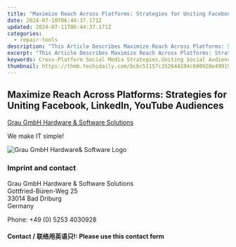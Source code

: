```yaml
---
title: "Maximize Reach Across Platforms: Strategies for Uniting Facebook, LinkedIn, YouTube Audiences"
date: 2024-07-10T06:44:37.171Z
updated: 2024-07-11T06:44:37.171Z
categories:
  - repair-tools
description: "This Article Describes Maximize Reach Across Platforms: Strategies for Uniting Facebook, LinkedIn, YouTube Audiences"
excerpt: "This Article Describes Maximize Reach Across Platforms: Strategies for Uniting Facebook, LinkedIn, YouTube Audiences"
keywords: Cross-Platform Social Media Strategies,Uniting Social Audiences on Multiple Platforms,Engage and Expand Audience Across Facebook LinkedIn YouTube,Multi-Platform Social Media Management Tips,Integrated Content Strategies for Facebook LinkedIn YouTube,Social Media Audience Unification Techniques,Boosting Brand Presence Across Key Social Platforms
thumbnail: https://thmb.techidaily.com/bcbc51157c352644194c600920e499191baf99c44df36ba0afe44f838e8a5666.jpg
---
```


## Maximize Reach Across Platforms: Strategies for Uniting Facebook, LinkedIn, YouTube Audiences

[Grau GmbH Hardware & Software Solutions](https://main.grauonline.de/)

We make IT simple!

![Grau GmbH Hardware& Software Logo](https://main.grauonline.de/wp-content/uploads/2021/05/output-onlinepngtools.png)

### Imprint and contact

 Grau GmbH Hardware & Software Solutions  
 Gottfried-Büren-Weg 25  
 33014 Bad Driburg  
 Germany

Phone: +49 (0) 5253 4030928

#### Contact / 联络用英语只!: Please use this contact form

<ins class="adsbygoogle"
     style="display:block"
     data-ad-format="autorelaxed"
     data-ad-client="ca-pub-7571918770474297"
     data-ad-slot="1223367746"></ins>



<ins class="adsbygoogle"
     style="display:block"
     data-ad-client="ca-pub-7571918770474297"
     data-ad-slot="8358498916"
     data-ad-format="auto"
     data-full-width-responsive="true"></ins>


